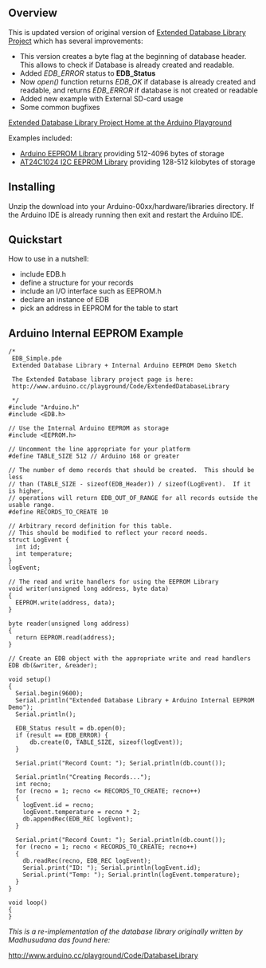 ## Overview ##
This is updated version of original version of [Extended Database Library Project](http://www.arduino.cc/playground/Code/ExtendedDatabaseLibrary) which has several improvements:

 * This version creates a byte flag at the beginning of database header. This allows to check if Database is already created and readable.
 * Added *EDB_ERROR* status to **EDB_Status**
 * Now *open()* function returns *EDB_OK* if database is already created and readable, and returns *EDB_ERROR* if database is not created or readable
 * Added new example with External SD-card usage
 * Some common bugfixes

[Extended Database Library Project Home at the Arduino Playground](http://www.arduino.cc/playground/Code/ExtendedDatabaseLibrary)

Examples included:

  * [Arduino EEPROM Library](http://www.arduino.cc/en/Reference/EEPROM) providing 512-4096 bytes of storage
  * [AT24C1024 I2C EEPROM Library](http://arduino.cc/playground/Code/I2CEEPROM24C1024) providing 128-512 kilobytes of storage

## Installing ##

Unzip the download into your Arduino-00xx/hardware/libraries directory. If the Arduino IDE is already running then exit and restart the Arduino IDE.

## Quickstart ##

How to use in a nutshell:

  * include EDB.h
  * define a structure for your records
  * include an I/O interface such as EEPROM.h
  * declare an instance of EDB
  * pick an address in EEPROM for the table to start

## Arduino Internal EEPROM Example ##
```
/*
 EDB_Simple.pde
 Extended Database Library + Internal Arduino EEPROM Demo Sketch

 The Extended Database library project page is here:
 http://www.arduino.cc/playground/Code/ExtendedDatabaseLibrary

 */
#include "Arduino.h"
#include <EDB.h>

// Use the Internal Arduino EEPROM as storage
#include <EEPROM.h>

// Uncomment the line appropriate for your platform
#define TABLE_SIZE 512 // Arduino 168 or greater

// The number of demo records that should be created.  This should be less
// than (TABLE_SIZE - sizeof(EDB_Header)) / sizeof(LogEvent).  If it is higher,
// operations will return EDB_OUT_OF_RANGE for all records outside the usable range.
#define RECORDS_TO_CREATE 10

// Arbitrary record definition for this table.  
// This should be modified to reflect your record needs.
struct LogEvent {
  int id;
  int temperature;
}
logEvent;

// The read and write handlers for using the EEPROM Library
void writer(unsigned long address, byte data)
{
  EEPROM.write(address, data);
}

byte reader(unsigned long address)
{
  return EEPROM.read(address);
}

// Create an EDB object with the appropriate write and read handlers
EDB db(&writer, &reader);

void setup()
{
  Serial.begin(9600);
  Serial.println("Extended Database Library + Arduino Internal EEPROM Demo");
  Serial.println();

  EDB_Status result = db.open(0);
  if (result == EDB_ERROR) {
      db.create(0, TABLE_SIZE, sizeof(logEvent));
  }

  Serial.print("Record Count: "); Serial.println(db.count());

  Serial.println("Creating Records...");
  int recno;
  for (recno = 1; recno <= RECORDS_TO_CREATE; recno++)
  {
    logEvent.id = recno;
    logEvent.temperature = recno * 2;
    db.appendRec(EDB_REC logEvent);
  }

  Serial.print("Record Count: "); Serial.println(db.count());
  for (recno = 1; recno < RECORDS_TO_CREATE; recno++)
  {
    db.readRec(recno, EDB_REC logEvent);
    Serial.print("ID: "); Serial.println(logEvent.id);
    Serial.print("Temp: "); Serial.println(logEvent.temperature);
  }
}

void loop()
{
}
```


*This is a re-implementation of the database library originally written by Madhusudana das found here:*

http://www.arduino.cc/playground/Code/DatabaseLibrary
